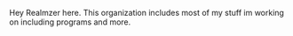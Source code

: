 Hey Realmzer here. This organization includes most of my stuff im working on including programs and more.
